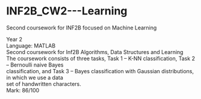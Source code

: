 # INF2B_CW2---Learning
Second coursework for INF2B focused on Machine Learning

Year 2  
Language: MATLAB  
Second coursework for Inf2B Algorithms, Data Structures and Learning    
The coursework consists of three tasks, Task 1  –  K-NN classification, Task 2  –  Bernoulli naive Bayes  
classification, and Task 3  –  Bayes classification with Gaussian distributions, in which we use a data  
set of handwritten characters.  
Mark: 86/100
